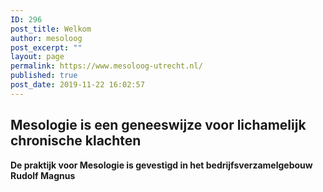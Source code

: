```yaml
---
ID: 296
post_title: Welkom
author: mesoloog
post_excerpt: ""
layout: page
permalink: https://www.mesoloog-utrecht.nl/
published: true
post_date: 2019-11-22 16:02:57
---
```

<!-- wp:heading {"align":"center"} -->
<h2 class="has-text-align-center"><strong>Mesologie is een geneeswijze voor lichamelijk chronische klachten</strong></h2>
<!-- /wp:heading -->

<!-- wp:paragraph {"align":"center"} -->
<p class="has-text-align-center"><strong>De praktijk voor Mesologie is gevestigd in het bedrijfsverzamelgebouw Rudolf Magnus</strong></p>
<!-- /wp:paragraph -->